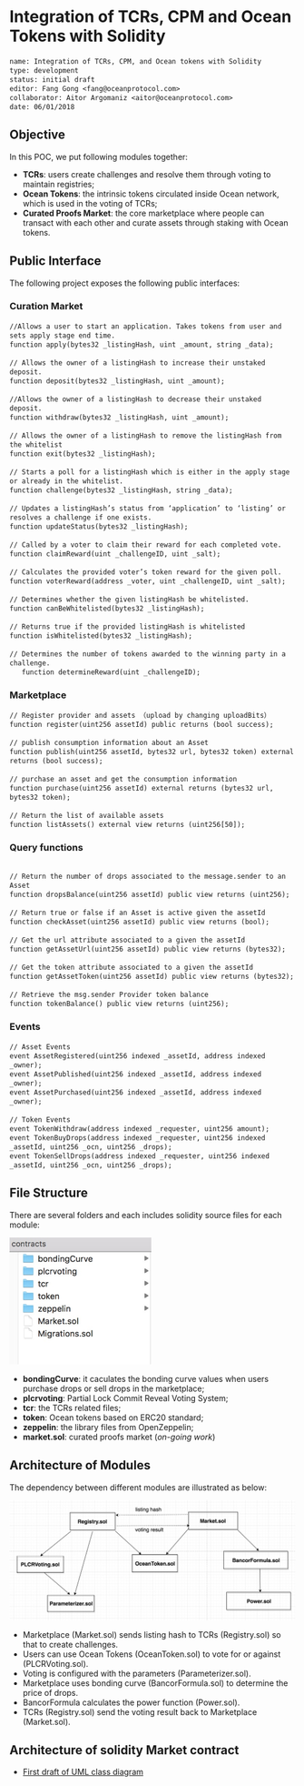 # Integration of TCRs, CPM and Ocean Tokens with Solidity

```
name: Integration of TCRs, CPM, and Ocean tokens with Solidity
type: development
status: initial draft
editor: Fang Gong <fang@oceanprotocol.com>
collaborator: Aitor Argomaniz <aitor@oceanprotocol.com>
date: 06/01/2018
```

## Objective

In this POC, we put following modules together:

* **TCRs**: users create challenges and resolve them through voting to maintain registries;
* **Ocean Tokens**: the intrinsic tokens circulated inside Ocean network, which is used in the voting of TCRs;
* **Curated Proofs Market**: the core marketplace where people can transact with each other and curate assets through staking with Ocean tokens.


## Public Interface

The following project exposes the following public interfaces:

### Curation Market

```solidity
//Allows a user to start an application. Takes tokens from user and sets apply stage end time.
function apply(bytes32 _listingHash, uint _amount, string _data);

// Allows the owner of a listingHash to increase their unstaked deposit.
function deposit(bytes32 _listingHash, uint _amount);

//Allows the owner of a listingHash to decrease their unstaked deposit.
function withdraw(bytes32 _listingHash, uint _amount);

// Allows the owner of a listingHash to remove the listingHash from the whitelist
function exit(bytes32 _listingHash);

// Starts a poll for a listingHash which is either in the apply stage or already in the whitelist. 
function challenge(bytes32 _listingHash, string _data);

// Updates a listingHash’s status from ‘application’ to ‘listing’ or resolves a challenge if one exists.
function updateStatus(bytes32 _listingHash);

// Called by a voter to claim their reward for each completed vote.
function claimReward(uint _challengeID, uint _salt);

// Calculates the provided voter’s token reward for the given poll.
function voterReward(address _voter, uint _challengeID, uint _salt);

// Determines whether the given listingHash be whitelisted.
function canBeWhitelisted(bytes32 _listingHash);

// Returns true if the provided listingHash is whitelisted
function isWhitelisted(bytes32 _listingHash);

// Determines the number of tokens awarded to the winning party in a challenge.
   function determineReward(uint _challengeID);
```

### Marketplace

```solidity
// Register provider and assets （upload by changing uploadBits）
function register(uint256 assetId) public returns (bool success);

// publish consumption information about an Asset
function publish(uint256 assetId, bytes32 url, bytes32 token) external returns (bool success);

// purchase an asset and get the consumption information
function purchase(uint256 assetId) external returns (bytes32 url, bytes32 token);

// Return the list of available assets
function listAssets() external view returns (uint256[50]); 

```

### Query functions

```solidity

// Return the number of drops associated to the message.sender to an Asset 
function dropsBalance(uint256 assetId) public view returns (uint256);

// Return true or false if an Asset is active given the assetId
function checkAsset(uint256 assetId) public view returns (bool);

// Get the url attribute associated to a given the assetId
function getAssetUrl(uint256 assetId) public view returns (bytes32);

// Get the token attribute associated to a given the assetId
function getAssetToken(uint256 assetId) public view returns (bytes32);

// Retrieve the msg.sender Provider token balance
function tokenBalance() public view returns (uint256);

```

###  Events

```solidity
// Asset Events
event AssetRegistered(uint256 indexed _assetId, address indexed _owner);
event AssetPublished(uint256 indexed _assetId, address indexed _owner);
event AssetPurchased(uint256 indexed _assetId, address indexed _owner);

// Token Events
event TokenWithdraw(address indexed _requester, uint256 amount);
event TokenBuyDrops(address indexed _requester, uint256 indexed _assetId, uint256 _ocn, uint256 _drops);
event TokenSellDrops(address indexed _requester, uint256 indexed _assetId, uint256 _ocn, uint256 _drops);
```

## File Structure
There are several folders and each includes solidity source files for each module:

<img src="img/files.jpg" width="250" />

* **bondingCurve**: it caculates the bonding curve values when users purchase drops or sell drops in the marketplace;
* **plcrvoting**: Partial Lock Commit Reveal Voting System;
* **tcr**: the TCRs related files;
* **token**: Ocean tokens based on ERC20 standard;
* **zeppelin**: the library files from OpenZeppelin;
* **market.sol**: curated proofs market (*on-going work*)

## Architecture of Modules

The dependency between different modules are illustrated as below:

<img src="img/structure.jpg" width="800" />

* Marketplace (Market.sol) sends listing hash to TCRs (Registry.sol) so that to create challenges.
* Users can use Ocean Tokens (OceanToken.sol) to vote for or against (PLCRVoting.sol).
* Voting is configured with the parameters (Parameterizer.sol).
* Marketplace uses bonding curve (BancorFormula.sol) to determine the price of drops.
* BancorFormula calculates the power function (Power.sol).
* TCRs (Registry.sol) send the voting result back to Marketplace (Market.sol).

## Architecture of solidity Market contract

* [First draft of UML class diagram](files/Smart-Contract-UML-class-diagram.pdf)

